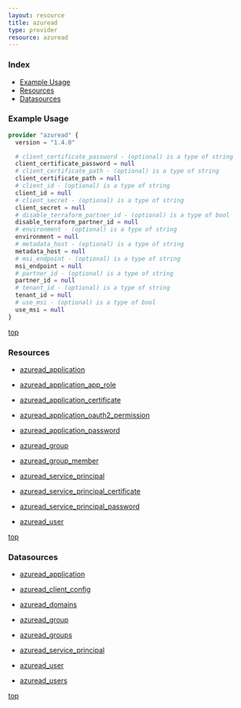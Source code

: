 ```yaml
---
layout: resource
title: azuread
type: provider
resource: azuread
---
```


### Index

- [Example Usage](#example-usage)
- [Resources](#resources)
- [Datasources](#datasources)

### Example Usage

```terraform
provider "azuread" {
  version = "1.4.0"

  # client_certificate_password - (optional) is a type of string
  client_certificate_password = null
  # client_certificate_path - (optional) is a type of string
  client_certificate_path = null
  # client_id - (optional) is a type of string
  client_id = null
  # client_secret - (optional) is a type of string
  client_secret = null
  # disable_terraform_partner_id - (optional) is a type of bool
  disable_terraform_partner_id = null
  # environment - (optional) is a type of string
  environment = null
  # metadata_host - (optional) is a type of string
  metadata_host = null
  # msi_endpoint - (optional) is a type of string
  msi_endpoint = null
  # partner_id - (optional) is a type of string
  partner_id = null
  # tenant_id - (optional) is a type of string
  tenant_id = null
  # use_msi - (optional) is a type of bool
  use_msi = null
}
```

[top](#index)

### Resources


- [azuread_application](./r/azuread_application.md)

- [azuread_application_app_role](./r/azuread_application_app_role.md)

- [azuread_application_certificate](./r/azuread_application_certificate.md)

- [azuread_application_oauth2_permission](./r/azuread_application_oauth2_permission.md)

- [azuread_application_password](./r/azuread_application_password.md)

- [azuread_group](./r/azuread_group.md)

- [azuread_group_member](./r/azuread_group_member.md)

- [azuread_service_principal](./r/azuread_service_principal.md)

- [azuread_service_principal_certificate](./r/azuread_service_principal_certificate.md)

- [azuread_service_principal_password](./r/azuread_service_principal_password.md)

- [azuread_user](./r/azuread_user.md)


[top](#index)

### Datasources


- [azuread_application](./d/azuread_application.md)

- [azuread_client_config](./d/azuread_client_config.md)

- [azuread_domains](./d/azuread_domains.md)

- [azuread_group](./d/azuread_group.md)

- [azuread_groups](./d/azuread_groups.md)

- [azuread_service_principal](./d/azuread_service_principal.md)

- [azuread_user](./d/azuread_user.md)

- [azuread_users](./d/azuread_users.md)


[top](#index)